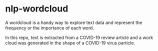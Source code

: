 # nlp-wordcloud
A wordcloud is a handy way to explore text data and represent the frequency or the importance of each word.

In this repo, text is extracted from a COVID-19 review article and a work cloud was generated in the shape of a COVID-19 virus particle.
